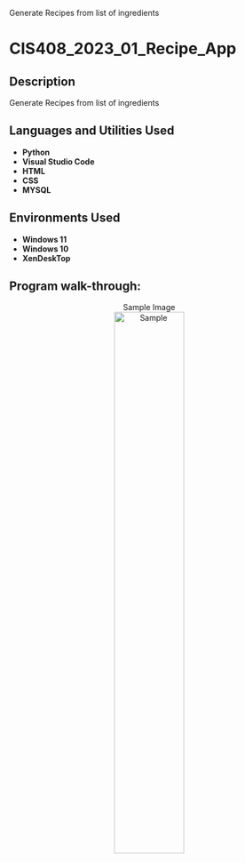 Generate Recipes from list of ingredients
<h1>CIS408_2023_01_Recipe_App</h1>


<h2>Description</h2>
Generate Recipes from list of ingredients
<br />


<h2>Languages and Utilities Used</h2>

- <b>Python</b> 
- <b>Visual Studio Code</b>
- <b>HTML</b>
- <b>CSS</b>
- <b>MYSQL</b>

<h2>Environments Used </h2>

- <b>Windows 11</b>
- <b>Windows 10</b>
- <b>XenDeskTop</b>

<h2>Program walk-through:</h2>

<p align="center">
Sample Image <br/>
<img src="https://media.istockphoto.com/id/491520707/photo/sample-red-grunge-round-stamp-on-white-background.jpg?s=612x612&w=0&k=20&c=FW80kR5ilPkiJtXZEauGTghNBOgQviVPxAbhLWwnKZk=" height="50%" width="50%" alt="Sample"/>
<br />
<br />


<!--
 ```diff
- text in red
+ text in green
! text in orange
# text in gray
@@ text in purple (and bold)@@
```
--!>
